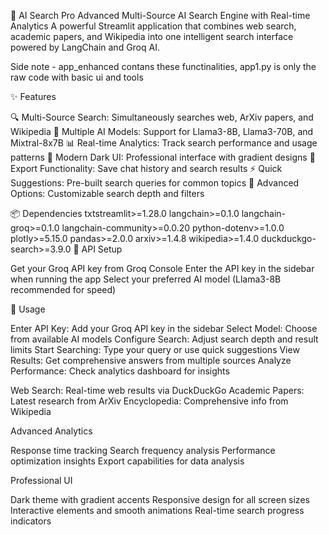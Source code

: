 🚀 AI Search Pro
Advanced Multi-Source AI Search Engine with Real-time Analytics
A powerful Streamlit application that combines web search, academic papers, and Wikipedia into one intelligent search interface powered by LangChain and Groq AI.

Side note - app_enhanced contans these functinalities, app1.py is only the raw code with basic ui and tools

✨ Features

🔍 Multi-Source Search: Simultaneously searches web, ArXiv papers, and Wikipedia
🤖 Multiple AI Models: Support for Llama3-8B, Llama3-70B, and Mixtral-8x7B
📊 Real-time Analytics: Track search performance and usage patterns
🎨 Modern Dark UI: Professional interface with gradient designs
💾 Export Functionality: Save chat history and search results
⚡ Quick Suggestions: Pre-built search queries for common topics
🔧 Advanced Options: Customizable search depth and filters


📦 Dependencies
txtstreamlit>=1.28.0
langchain>=0.1.0
langchain-groq>=0.1.0
langchain-community>=0.0.20
python-dotenv>=1.0.0
plotly>=5.15.0
pandas>=2.0.0
arxiv>=1.4.8
wikipedia>=1.4.0
duckduckgo-search>=3.9.0
🔑 API Setup

Get your Groq API key from Groq Console
Enter the API key in the sidebar when running the app
Select your preferred AI model (Llama3-8B recommended for speed)

🎯 Usage

Enter API Key: Add your Groq API key in the sidebar
Select Model: Choose from available AI models
Configure Search: Adjust search depth and result limits
Start Searching: Type your query or use quick suggestions
View Results: Get comprehensive answers from multiple sources
Analyze Performance: Check analytics dashboard for insights



Web Search: Real-time web results via DuckDuckGo
Academic Papers: Latest research from ArXiv
Encyclopedia: Comprehensive info from Wikipedia

Advanced Analytics

Response time tracking
Search frequency analysis
Performance optimization insights
Export capabilities for data analysis

Professional UI

Dark theme with gradient accents
Responsive design for all screen sizes
Interactive elements and smooth animations
Real-time search progress indicators
